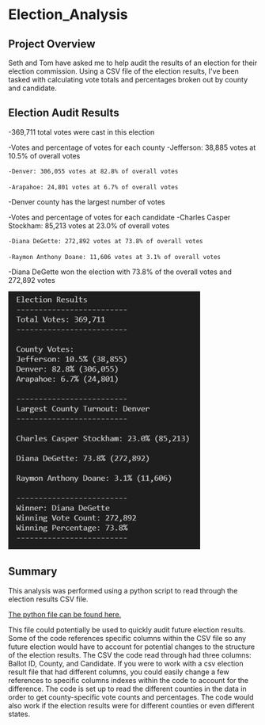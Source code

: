 # Election_Analysis

## Project Overview
Seth and Tom have asked me to help audit the results of an election for their election commission. Using a CSV file of the election results, I've been tasked with calculating vote totals and percentages broken out by county and candidate. 


## Election Audit Results

-369,711 total votes were cast in this election

-Votes and percentage of votes for each county
	-Jefferson: 38,885 votes at 10.5% of overall votes
	
	-Denver: 306,055 votes at 82.8% of overall votes
	
	-Arapahoe: 24,801 votes at 6.7% of overall votes

-Denver county has the largest number of votes

-Votes and percentage of votes for each candidate
	-Charles Casper Stockham: 85,213 votes at 23.0% of overall votes
	
	-Diana DeGette: 272,892 votes at 73.8% of overall votes
	
	-Raymon Anthony Doane: 11,606 votes at 3.1% of overall votes

-Diana DeGette won the election with 73.8% of the overall votes and 272,892 votes

![Election_Results_Terminal](https://raw.githubusercontent.com/mdwilliams11/Election_Analysis/main/Resources/Election_Results_Terminal.png)


## Summary
This analysis was performed using a python script to read through the election results CSV file.

[The python file can be found here.](https://raw.githubusercontent.com/mdwilliams11/Election_Analysis/main/PyPoll_Challenge.py)


This file could potentially be used to quickly audit future election results. Some of the code references specific columns within the CSV file so any future election would have to account for potential changes to the structure of the election results.
The CSV the code read through had three columns: Ballot ID, County, and Candidate. If you were to work with a csv election result file that had different columns, you could easily change a few references to specific columns indexes within the code to account for the difference.
The code is set up to read the different counties in the data in order to get county-specific vote counts and percentages. The code would also work if the election results were for different counties or even different states.
